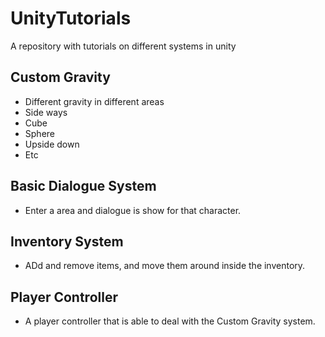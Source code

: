 # UnityTutorials
A repository with tutorials on different systems in unity

## Custom Gravity
- Different gravity in different areas
- Side ways
- Cube
- Sphere
- Upside down
- Etc


## Basic Dialogue System
- Enter a area and dialogue is show for that character.

## Inventory System
- ADd and remove items, and move them around inside the inventory.

## Player Controller
- A player controller that is able to deal with the Custom Gravity system.
